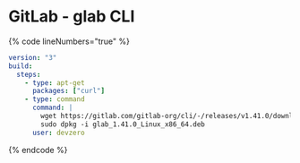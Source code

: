 # GitLab - glab CLI

{% code lineNumbers="true" %}
```yaml
version: "3"
build:
  steps:
    - type: apt-get
      packages: ["curl"]
    - type: command
      command: |
        wget https://gitlab.com/gitlab-org/cli/-/releases/v1.41.0/downloads/glab_1.41.0_Linux_x86_64.deb
        sudo dpkg -i glab_1.41.0_Linux_x86_64.deb
      user: devzero
```
{% endcode %}

